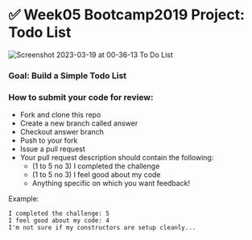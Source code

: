 # ✅ Week05 Bootcamp2019 Project: Todo List

![Screenshot 2023-03-19 at 00-36-13 To Do List](https://user-images.githubusercontent.com/126501848/227834512-ac9c01da-5dd8-4f10-b78f-6fb329c317da.png)

### Goal: Build a Simple Todo List


### How to submit your code for review:

- Fork and clone this repo
- Create a new branch called answer
- Checkout answer branch
- Push to your fork
- Issue a pull request
- Your pull request description should contain the following:
  - (1 to 5 no 3) I completed the challenge
  - (1 to 5 no 3) I feel good about my code
  - Anything specific on which you want feedback!

Example:
```
I completed the challenge: 5
I feel good about my code: 4
I'm not sure if my constructors are setup cleanly...
```
